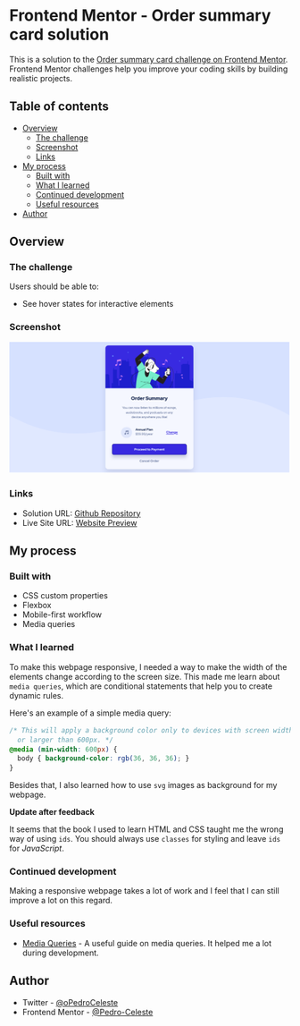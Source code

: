 # Frontend Mentor - Order summary card solution

This is a solution to the [Order summary card challenge on Frontend Mentor](https://www.frontendmentor.io/challenges/order-summary-component-QlPmajDUj). Frontend Mentor challenges help you improve your coding skills by building realistic projects. 

## Table of contents

- [Overview](#overview)
  - [The challenge](#the-challenge)
  - [Screenshot](#screenshot)
  - [Links](#links)
- [My process](#my-process)
  - [Built with](#built-with)
  - [What I learned](#what-i-learned)
  - [Continued development](#continued-development)
  - [Useful resources](#useful-resources)
- [Author](#author)

## Overview

### The challenge

Users should be able to:

- See hover states for interactive elements

### Screenshot

![Webpage Result Screenshot](./assets/images/Result-Screenshot.png)

### Links

- Solution URL: [Github Repository](https://github.com/Pedro-Celeste/order-summary-card)
- Live Site URL: [Website Preview](https://order-summary-card-frontendmentor-murex.vercel.app/)

## My process

### Built with

- CSS custom properties
- Flexbox
- Mobile-first workflow
- Media queries

### What I learned

To make this webpage responsive, I needed a way to make the width of the elements change according to the screen size. This made me learn about `media queries`, which are conditional statements that help you to create dynamic rules.

Here's an example of a simple media query:

```css
/* This will apply a background color only to devices with screen width equal
  or larger than 600px. */
@media (min-width: 600px) {
  body { background-color: rgb(36, 36, 36); }
}
```
Besides that, I also learned how to use `svg` images as background for my webpage.

**Update after feedback**

It seems that the book I used to learn HTML and CSS taught me the wrong way of using `ids`. You should always use `classes` for styling and leave `ids` for *JavaScript*.

### Continued development

Making a responsive webpage takes a lot of work and I feel that I can still improve a lot on this regard.

### Useful resources

- [Media Queries](https://developer.mozilla.org/en-US/docs/Web/CSS/Media_Queries/Using_media_queries) - A useful guide on media queries. It helped me a lot during development.

## Author

- Twitter - [@oPedroCeleste](https://www.twitter.com/oPedroCeleste)
- Frontend Mentor - [@Pedro-Celeste](https://www.frontendmentor.io/profile/Pedro-Celeste)
